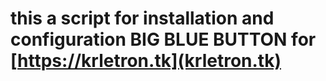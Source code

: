 # this a script for installation and configuration BIG BLUE BUTTON for [https://krletron.tk](krletron.tk)
